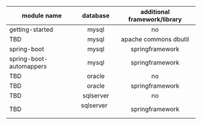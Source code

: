 
| module name        		    | database           | additional framework/library  |
| --------------------------|:------------------:| :----------------------------:|
| getting-started    		    | mysql 			       |no				                     |
| TBD           			      | mysql      		     |apache commons dbutil          |
| spring-boot      			    | mysql      		     |springframework 		           |
| spring-boot-automappers 	| mysql      		     |springframework 		           |
| TBD 						          | oracle      		   |no 				                     |
| TBD 						          | oracle      		   |springframework 		           |
| TBD 						          | sqlserver          |no 				                     |
| TBD 						          | sqlserver     	   |springframework 		           |
